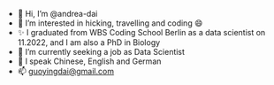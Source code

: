 - 👋 Hi, I’m @andrea-dai
- 👀 I’m interested in hicking, travelling and coding 😄
- ✨ I graduated from WBS Coding School Berlin as a data scientist on 11.2022, and I am also a PhD in Biology
- 🌱 I’m currently seeking a job as  Data Scientist
- 👄 I speak Chinese, English and German
- 📫 guoyingdai@gmail.com

<!---
andrea-dai/andrea-dai is a ✨ special ✨ repository because its `README.md` (this file) appears on your GitHub profile.
You can click the Preview link to take a look at your changes.
--->
